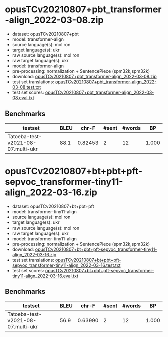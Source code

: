 # opusTCv20210807+pbt_transformer-align_2022-03-08.zip

* dataset: opusTCv20210807+pbt
* model: transformer-align
* source language(s): mol ron
* target language(s): ukr
* raw source language(s): mol ron
* raw target language(s): ukr
* model: transformer-align
* pre-processing: normalization + SentencePiece (spm32k,spm32k)
* download: [opusTCv20210807+pbt_transformer-align_2022-03-08.zip](https://object.pouta.csc.fi/Tatoeba-MT-models/ron-ukr/opusTCv20210807+pbt_transformer-align_2022-03-08.zip)
* test set translations: [opusTCv20210807+pbt_transformer-align_2022-03-08.test.txt](https://object.pouta.csc.fi/Tatoeba-MT-models/ron-ukr/opusTCv20210807+pbt_transformer-align_2022-03-08.test.txt)
* test set scores: [opusTCv20210807+pbt_transformer-align_2022-03-08.eval.txt](https://object.pouta.csc.fi/Tatoeba-MT-models/ron-ukr/opusTCv20210807+pbt_transformer-align_2022-03-08.eval.txt)

## Benchmarks

| testset | BLEU  | chr-F | #sent | #words | BP |
|---------|-------|-------|-------|--------|----|
| Tatoeba-test-v2021-08-07.multi-ukr 	| 88.1 	| 0.82453 	| 2 	| 12 	| 1.000 |


# opusTCv20210807+bt+pbt+pft-sepvoc_transformer-tiny11-align_2022-03-16.zip

* dataset: opusTCv20210807+bt+pbt+pft
* model: transformer-tiny11-align
* source language(s): mol ron
* target language(s): ukr
* raw source language(s): mol ron
* raw target language(s): ukr
* model: transformer-tiny11-align
* pre-processing: normalization + SentencePiece (spm32k,spm32k)
* download: [opusTCv20210807+bt+pbt+pft-sepvoc_transformer-tiny11-align_2022-03-16.zip](https://object.pouta.csc.fi/Tatoeba-MT-models/ron-ukr/opusTCv20210807+bt+pbt+pft-sepvoc_transformer-tiny11-align_2022-03-16.zip)
* test set translations: [opusTCv20210807+bt+pbt+pft-sepvoc_transformer-tiny11-align_2022-03-16.test.txt](https://object.pouta.csc.fi/Tatoeba-MT-models/ron-ukr/opusTCv20210807+bt+pbt+pft-sepvoc_transformer-tiny11-align_2022-03-16.test.txt)
* test set scores: [opusTCv20210807+bt+pbt+pft-sepvoc_transformer-tiny11-align_2022-03-16.eval.txt](https://object.pouta.csc.fi/Tatoeba-MT-models/ron-ukr/opusTCv20210807+bt+pbt+pft-sepvoc_transformer-tiny11-align_2022-03-16.eval.txt)

## Benchmarks

| testset | BLEU  | chr-F | #sent | #words | BP |
|---------|-------|-------|-------|--------|----|
| Tatoeba-test-v2021-08-07.multi-ukr 	| 56.9 	| 0.63990 	| 2 	| 12 	| 1.000 |

